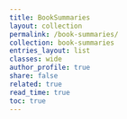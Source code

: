 ```yaml
---
title: BookSummaries 
layout: collection 
permalink: /book-summaries/
collection: book-summaries
entries_layout: list 
classes: wide
author_profile: true
share: false
related: true
read_time: true
toc: true
--- 
```



